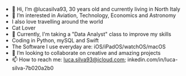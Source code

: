 - 👋 Hi, I’m @lucasilva93, 30 years old and currently living in North Italy
- 👀 I’m interested in Aviation, Technology, Economics and Astronomy
- I also love travelling around the world 
- Cat Lover 
- 🌱 Currently, I'm taking a "Data Analyst" class to improve my skills
- Coding in Python, mySQL and Swift
- The Software I use everyday are: iOS/iPadOS/watchOS/macOS 
- 💞️ I’m looking to collaborate on creative and amazing projects
- 📫 How to reach me: luca.silva93@icloud.com; inkedin.com/in/luca-silva-7b020a2b0




